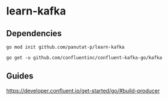 # learn-kafka

## Dependencies

```shell
go mod init github.com/panutat-p/learn-kafka

go get -u github.com/confluentinc/confluent-kafka-go/kafka
```

## Guides

https://developer.confluent.io/get-started/go/#build-producer
